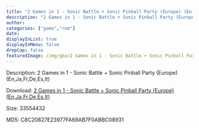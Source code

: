 ```yaml
---
title: "2 Games in 1 - Sonic Battle + Sonic Pinball Party (Europe) (En,Ja,Fr,De,Es,It)"
description: "2 Games in 1 - Sonic Battle + Sonic Pinball Party (Europe) (En,Ja,Fr,De,Es,It)"
author: 
categories: ["game","rom"]
date: 
displayInList: true
displayInMenu: false
dropCap: false
featuredImage: /img/gba/2 Games in 1 - Sonic Battle + Sonic Pinball Party [Europe].jpg
---
```


Description: 2 Games in 1 - Sonic Battle + Sonic Pinball Party (Europe) (En,Ja,Fr,De,Es,It)

Download: <a style="text-decoration:underline;" href="https://mega.nz/#!rDQwTa6S!OIE7L7kMDATVwwEkErCum6e0LrK_0dZA0QdKChlR89Y" target = "_blank" rel = "nofollow" > 2 Games in 1 - Sonic Battle + Sonic Pinball Party (Europe) (En,Ja,Fr,De,Es,It)</a>

Size: 33554432

MD5: C8C20827E23977FA69AB7F0ABBC08931

